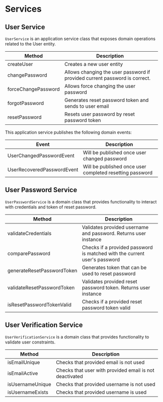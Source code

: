 # Services

## User Service

`UserService` is an application service class that exposes domain operations related to the User entity.

| Method               | Description                                                                |
|----------------------|----------------------------------------------------------------------------|
| createUser           | Creates a new user entity                                                  |
| changePassword       | Allows changing the user password if provided current password is correct. |
| forceChangePassword  | Allows force changing the user password                                    |
| forgotPassword       | Generates reset password token and sends to user email                     |
| resetPassword        | Resets user password by reset password token                               |

This application service publishes the following domain events:

| Event                      | Description                                                                |
|----------------------------|----------------------------------------------------------------------------|
| UserChangedPasswordEvent   | Will be published once user changed password                               |
| UserRecoveredPasswordEvent | Will be published once user completed resetting password                   |

## User Password Service

`UserPasswordService` is a domain class that provides functionality to interact with credentials and token of reset password.

| Method                       | Description                                                                |
|------------------------------|----------------------------------------------------------------------------|
| validateCredentials          | Validates provided username and password. Returns user instance            |
| comparePassword              | Checks if a provided password is matched with the current user's password  |
| generateResetPasswordToken   | Generates token that can be used to reset password                         |
| validateResetPasswordToken   | Validates provided reset password token. Returns user instance             |
| isResetPasswordTokenValid    | Checks if a provided reset password token valid                            |

## User Verification Service

`UserVerificationService` is a domain class that provides functionality to validate user constraints.

| Method             | Description                                                                |
|--------------------|----------------------------------------------------------------------------|
| isEmailUnique      | Checks that provided email is not used                                     |
| isEmailActive      | Checks that user with provided email is not deactivated                    |
| isUsernameUnique   | Checks that provided username is not used                                  |
| isUsernameExists   | Checks that provided username is used                                      |
